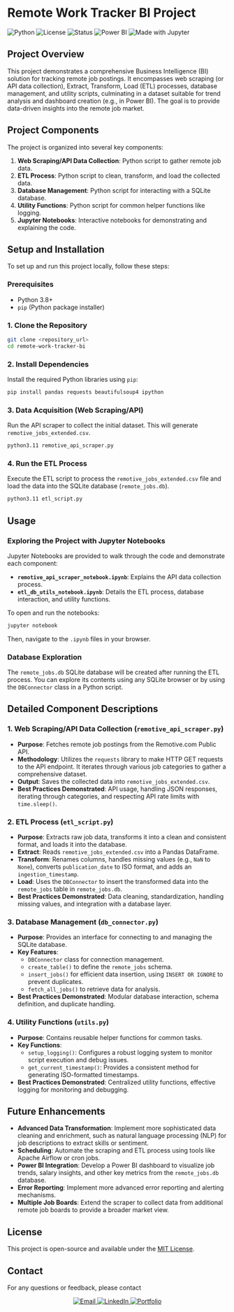 # Remote Work Tracker BI Project

![Python](https://img.shields.io/badge/Python-3.8%2B-blue)
![License](https://img.shields.io/badge/License-MIT-green)
![Status](https://img.shields.io/badge/Project%20Status-Active-success)
![Power BI](https://img.shields.io/badge/BI%20Tool-Power%20BI-yellow)
![Made with Jupyter](https://img.shields.io/badge/Made%20with-Jupyter-orange)

## Project Overview

This project demonstrates a comprehensive Business Intelligence (BI) solution for tracking remote job postings. It encompasses web scraping (or API data collection), Extract, Transform, Load (ETL) processes, database management, and utility scripts, culminating in a dataset suitable for trend analysis and dashboard creation (e.g., in Power BI). The goal is to provide data-driven insights into the remote job market.

## Project Components

The project is organized into several key components:

1. **Web Scraping/API Data Collection**: Python script to gather remote job data.
2. **ETL Process**: Python script to clean, transform, and load the collected data.
3. **Database Management**: Python script for interacting with a SQLite database.
4. **Utility Functions**: Python script for common helper functions like logging.
5. **Jupyter Notebooks**: Interactive notebooks for demonstrating and explaining the code.

## Setup and Installation

To set up and run this project locally, follow these steps:

### Prerequisites

* Python 3.8+
* `pip` (Python package installer)

### 1. Clone the Repository

```bash
git clone <repository_url>
cd remote-work-tracker-bi
```

### 2. Install Dependencies

Install the required Python libraries using `pip`:

```bash
pip install pandas requests beautifulsoup4 ipython
```

### 3. Data Acquisition (Web Scraping/API)

Run the API scraper to collect the initial dataset. This will generate `remotive_jobs_extended.csv`.

```bash
python3.11 remotive_api_scraper.py
```

### 4. Run the ETL Process

Execute the ETL script to process the `remotive_jobs_extended.csv` file and load the data into the SQLite database (`remote_jobs.db`).

```bash
python3.11 etl_script.py
```

## Usage

### Exploring the Project with Jupyter Notebooks

Jupyter Notebooks are provided to walk through the code and demonstrate each component:

* **`remotive_api_scraper_notebook.ipynb`**: Explains the API data collection process.
* **`etl_db_utils_notebook.ipynb`**: Details the ETL process, database interaction, and utility functions.

To open and run the notebooks:

```bash
jupyter notebook
```

Then, navigate to the `.ipynb` files in your browser.

### Database Exploration

The `remote_jobs.db` SQLite database will be created after running the ETL process. You can explore its contents using any SQLite browser or by using the `DBConnector` class in a Python script.

## Detailed Component Descriptions

### 1. Web Scraping/API Data Collection (`remotive_api_scraper.py`)

* **Purpose**: Fetches remote job postings from the Remotive.com Public API.
* **Methodology**: Utilizes the `requests` library to make HTTP GET requests to the API endpoint. It iterates through various job categories to gather a comprehensive dataset.
* **Output**: Saves the collected data into `remotive_jobs_extended.csv`.
* **Best Practices Demonstrated**: API usage, handling JSON responses, iterating through categories, and respecting API rate limits with `time.sleep()`.

### 2. ETL Process (`etl_script.py`)

* **Purpose**: Extracts raw job data, transforms it into a clean and consistent format, and loads it into the database.
* **Extract**: Reads `remotive_jobs_extended.csv` into a Pandas DataFrame.
* **Transform**: Renames columns, handles missing values (e.g., `NaN` to `None`), converts `publication_date` to ISO format, and adds an `ingestion_timestamp`.
* **Load**: Uses the `DBConnector` to insert the transformed data into the `remote_jobs` table in `remote_jobs.db`.
* **Best Practices Demonstrated**: Data cleaning, standardization, handling missing values, and integration with a database layer.

### 3. Database Management (`db_connector.py`)

* **Purpose**: Provides an interface for connecting to and managing the SQLite database.
* **Key Features**:
  * `DBConnector` class for connection management.
  * `create_table()` to define the `remote_jobs` schema.
  * `insert_jobs()` for efficient data insertion, using `INSERT OR IGNORE` to prevent duplicates.
  * `fetch_all_jobs()` to retrieve data for analysis.
* **Best Practices Demonstrated**: Modular database interaction, schema definition, and duplicate handling.

### 4. Utility Functions (`utils.py`)

* **Purpose**: Contains reusable helper functions for common tasks.
* **Key Functions**:
  * `setup_logging()`: Configures a robust logging system to monitor script execution and debug issues.
  * `get_current_timestamp()`: Provides a consistent method for generating ISO-formatted timestamps.
* **Best Practices Demonstrated**: Centralized utility functions, effective logging for monitoring and debugging.

## Future Enhancements

* **Advanced Data Transformation**: Implement more sophisticated data cleaning and enrichment, such as natural language processing (NLP) for job descriptions to extract skills or sentiment.
* **Scheduling**: Automate the scraping and ETL process using tools like Apache Airflow or cron jobs.
* **Power BI Integration**: Develop a Power BI dashboard to visualize job trends, salary insights, and other key metrics from the `remote_jobs.db` database.
* **Error Reporting**: Implement more advanced error reporting and alerting mechanisms.
* **Multiple Job Boards**: Extend the scraper to collect data from additional remote job boards to provide a broader market view.

## License

This project is open-source and available under the [MIT License](LICENSE).

## Contact

For any questions or feedback, please contact

<div align="center">
  <a href="mailto:sohilakhaled811@gmail.com">
    <img src="https://img.shields.io/badge/Email-D14836?style=for-the-badge&logo=gmail&logoColor=white" alt="Email" />
  </a>
  <a href="https://linkedin.com/in/sohilakabbas">
    <img src="https://img.shields.io/badge/LinkedIn-0077B5?style=for-the-badge&logo=linkedin&logoColor=white" alt="LinkedIn" />
  </a>
  <a href="https://sohilakhaledportfolio.vercel.app/">
    <img src="https://img.shields.io/badge/Portfolio-FF5722?style=for-the-badge&logo=todoist&logoColor=white" alt="Portfolio" />
  </a>
</div>
